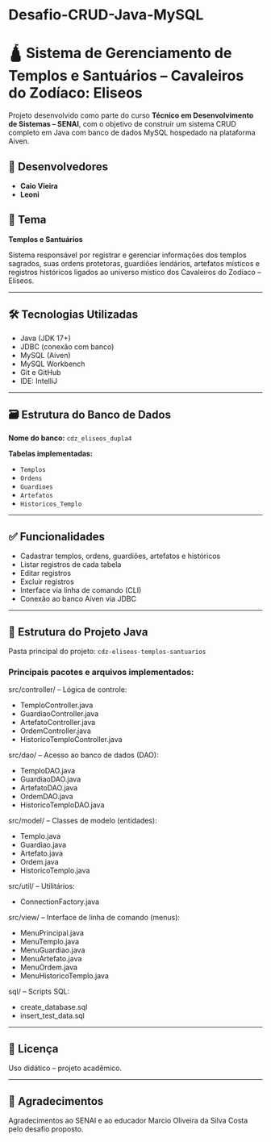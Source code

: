 # Desafio-CRUD-Java-MySQL

# 🛕 Sistema de Gerenciamento de Templos e Santuários – Cavaleiros do Zodíaco: Eliseos

Projeto desenvolvido como parte do curso **Técnico em Desenvolvimento de Sistemas – SENAI**, com o objetivo de construir um sistema CRUD completo em Java com banco de dados MySQL hospedado na plataforma Aiven.

## 👥 Desenvolvedores
- **Caio Vieira**
- **Leoni**

## 📌 Tema
**Templos e Santuários**

Sistema responsável por registrar e gerenciar informações dos templos sagrados, suas ordens protetoras, guardiões lendários, artefatos místicos e registros históricos ligados ao universo místico dos Cavaleiros do Zodíaco – Eliseos.

---

## 🛠 Tecnologias Utilizadas
- Java (JDK 17+)
- JDBC (conexão com banco)
- MySQL (Aiven)
- MySQL Workbench
- Git e GitHub
- IDE: IntelliJ

---

## 🗃 Estrutura do Banco de Dados

**Nome do banco:** `cdz_eliseos_dupla4`

**Tabelas implementadas:**
- `Templos`
- `Ordens`
- `Guardioes`
- `Artefatos`
- `Historicos_Templo`

---

## ✅ Funcionalidades
- Cadastrar templos, ordens, guardiões, artefatos e históricos
- Listar registros de cada tabela
- Editar registros
- Excluir registros
- Interface via linha de comando (CLI)
- Conexão ao banco Aiven via JDBC

---

## 📂 Estrutura do Projeto Java

 Pasta principal do projeto: `cdz-eliseos-templos-santuarios`

### Principais pacotes e arquivos implementados:

src/controller/ – Lógica de controle:

- TemploController.java
- GuardiaoController.java
- ArtefatoController.java
- OrdemController.java
- HistoricoTemploController.java

src/dao/ – Acesso ao banco de dados (DAO):

- TemploDAO.java
- GuardiaoDAO.java
- ArtefatoDAO.java
- OrdemDAO.java
- HistoricoTemploDAO.java

src/model/ – Classes de modelo (entidades):

- Templo.java
- Guardiao.java
- Artefato.java
- Ordem.java
- HistoricoTemplo.java

src/util/ – Utilitários:

- ConnectionFactory.java
  
src/view/ – Interface de linha de comando (menus):

- MenuPrincipal.java
- MenuTemplo.java
- MenuGuardiao.java
- MenuArtefato.java
- MenuOrdem.java
- MenuHistoricoTemplo.java

sql/ – Scripts SQL:

- create_database.sql
- insert_test_data.sql


---

## 📄 Licença
Uso didático – projeto acadêmico.

---

## 🙏 Agradecimentos
Agradecimentos ao SENAI e ao educador Marcio Oliveira da Silva Costa pelo desafio proposto.

